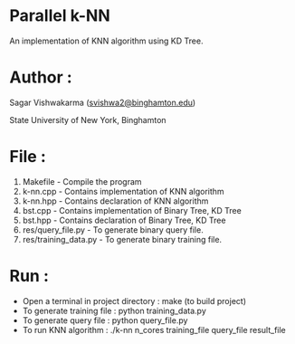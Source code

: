 # Parallel k-NN

An implementation of KNN algorithm using KD Tree.


Author :
============
Sagar Vishwakarma (svishwa2@binghamton.edu)

State University of New York, Binghamton


File :
============

1)	Makefile                   - Compile the program
2)	k-nn.cpp                   - Contains implementation of KNN algorithm
3)	k-nn.hpp                   - Contains declaration of KNN algorithm
4)	bst.cpp                    - Contains implementation of Binary Tree, KD Tree
5)	bst.hpp                    - Contains declaration of Binary Tree, KD Tree
6)	res/query_file.py          - To generate binary query file.
7)	res/training_data.py       - To generate binary training file.


Run :
============

- Open a terminal in project directory      : make (to build project)
- To generate training file                 : python training_data.py
- To generate query file                    : python query_file.py
- To run KNN algorithm                      : ./k-nn n_cores training_file query_file result_file
